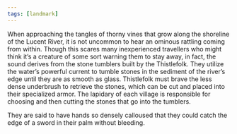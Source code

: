 ```yaml
---
tags: [landmark]
---
```

When approaching the tangles of thorny vines that grow along the shoreline of the Lucent River, it is not uncommon to hear an ominous rattling coming from within. Though this scares many inexperienced travellers who might think it’s a creature of some sort warning them to stay away, in fact, the sound derives from the stone tumblers built by the Thistlefolk. They utilize the water’s powerful current to tumble stones in the sediment of the river’s edge until they are as smooth as glass. Thistlefolk must brave the less dense underbrush to retrieve the stones, which can be cut and placed into their specialized armor. The lapidary of each village is responsible for choosing and then cutting the stones that go into the tumblers.

They are said to have hands so densely calloused that they could catch the edge of a sword in their palm without bleeding.
